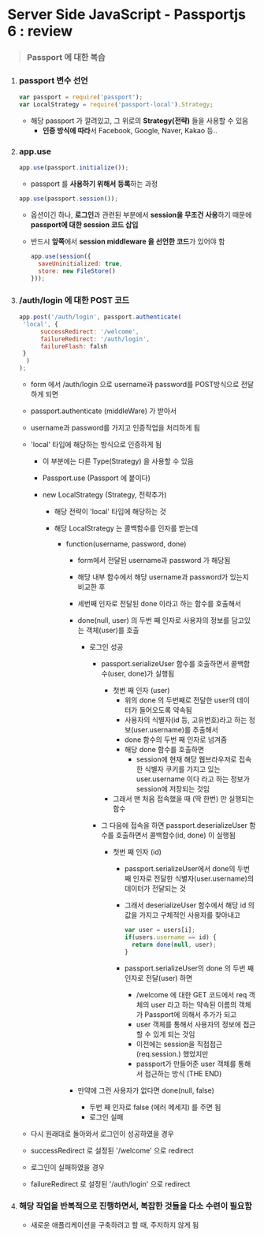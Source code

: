 # Server Side JavaScript - Passportjs 6 : review

> ### Passport 에 대한 복습

1. ### passport 변수 선언

   ```js
   var passport = require('passport');
   var LocalStrategy = require('passport-local').Strategy;
   ```

   - 해당 passport 가 깔려있고, 그 위로의 **Strategy(전략)** 들을 사용할 수 있음
     - **인증 방식에 따라**서 Facebook, Google, Naver, Kakao 등..

2. ### app.use

   ```js
   app.use(passport.initialize());
   ```

   - passport 를 **사용하기 위해서 등록**하는 과정

   ```js
   app.use(passport.session());
   ```

   - 옵션이긴 하나, **로그인**과 관련된 부분에서 **session을 무조건 사용**하기 때문에 **passport에 대한 session 코드 삽입**

   - 반드시 **앞쪽**에서 **session middleware 을 선언한 코드**가 있어야 함

     ```js
     app.use(session({
       saveUninitialized: true,
       store: new FileStore()
     }));
     ```

3. ### /auth/login 에 대한 POST 코드

   ```js
   app.post('/auth/login', passport.authenticate(
   	'local', {
         successRedirect: '/welcome',
         failureRedirect: '/auth/login',
         failureFlash: falsh
   	}
     )
   );
   ```

   - form 에서 /auth/login 으로 username과 password를 POST방식으로 전달하게 되면

   - passport.authenticate (middleWare) 가 받아서

   - username과 password를 가지고 인증작업을 처리하게 됨

   - 'local' 타입에 해당하는 방식으로 인증하게 됨

     - 이 부분에는 다른 Type(Strategy) 을 사용할 수 있음

     - Passport.use (Passport 에 붙이다)

     - new LocalStrategy (Strategy, 전략추가)

       - 해당 전략이 'local' 타입에 해당하는 것

       - 해당 LocalStrategy 는 콜백함수를 인자를 받는데

         - function(username, password, done)

           - form에서 전달된 username과 password 가 해당됨

           - 해당 내부 함수에서 해당 username과 password가 있는지 비교한 후

           - 세번째 인자로 전달된 done 이라고 하는 함수를 호출해서

           - done(null, user) 의 두번 째 인자로 사용자의 정보를 담고있는 객체(user)를 호출

             - 로그인 성공

               - passport.serializeUser 함수를 호출하면서 콜백함수(user, done)가 실행됨

                 - 첫번 째 인자 (user)
                   - 위의 done 의 두번째로 전달한 user의 데이터가 들어오도록 약속됨
                   - 사용자의 식별자(id 등, 고유번호)라고 하는 정보(user.username)를 추출해서
                   - done 함수의 두번 째 인자로 넘겨줌
                   - 해당 done 함수를 호출하면
                     - session에 현재 해당 웹브라우저로 접속한 식별자 쿠키를 가지고 있는 user.username 이다 라고 하는 정보가 session에 저장되는 것임
                 - 그래서 맨 처음 접속했을 때 (딱 한번) 만 실행되는 함수

               - 그 다음에 접속을 하면 passport.deserializeUser 함수를 호출하면서 콜백함수(id, done) 이 실행됨

                 - 첫번 째 인자 (id)

                   - passport.serializeUser에서 done의 두번째 인자로 전달한 식별자(user.username)의 데이터가 전달되는 것

                   - 그래서 deserializeUser 함수에서 해당 id 의 값을 가지고 구체적인 사용자를 찾아내고

                     ```js
                     var user = users[i];
                     if(users.username == id) {
                       return done(null, user);
                     }
                     ```

                   - passport.serializeUser의 done 의 두번 째 인자로 전달(user) 하면

                     - /welcome 에 대한 GET 코드에서 req 객체의 user 라고 하는 약속된 이름의 객체가 Passport에 의해서 추가가 되고
                     - user 객체를 통해서 사용자의 정보에 접근할 수 있게 되는 것임
                     - 이전에는 session을 직접접근(req.session.) 했었지만
                     - passport가 만들어준 user 객체를 통해서 접근하는 방식 (THE END)

           - 만약에 그런 사용자가 없다면 done(null, false)

             - 두번 째 인자로 false (에러 메세지) 를 주면 됨
             - 로그인 실패

   - 다시 원래대로 돌아와서 로그인이 성공하였을 경우

   - successRedirect 로 설정된 '/welcome' 으로 redirect

   - 로그인이 실패하였을 경우

   - failureRedirect 로 설정된 '/auth/login' 으로 redirect

4. ### 해당 작업을 반복적으로 진행하면서, 복잡한 것들을 다소 수련이 필요함

   - 새로운 애플리케이션을 구축하려고 할 때, 주저하지 않게 됨